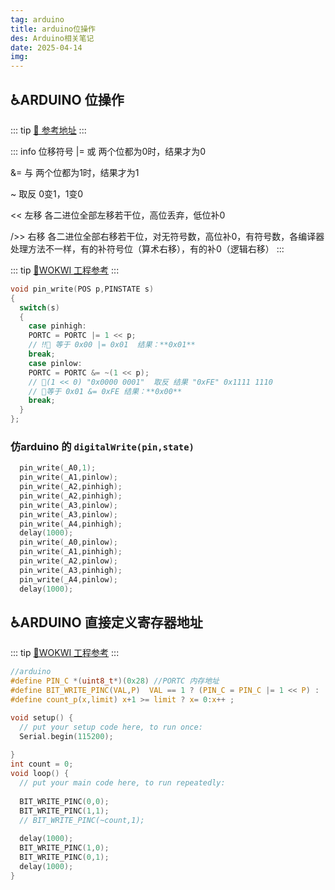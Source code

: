 ```yaml
---
tag: arduino
title: arduino位操作
des: Arduino相关笔记
date: 2025-04-14
img: 
---
```



## ♿ARDUINO 位操作 

::: tip
[🔗 参考地址](https://www.runoob.com/w3cnote/bit-operation.html)
:::

::: info 位移符号
  |= 或 
 两个位都为0时，结果才为0

  &= 与 
 两个位都为1时，结果才为1

  ~ 取反
  0变1，1变0

  << 左移
 各二进位全部左移若干位，高位丢弃，低位补0

  />> 右移
 各二进位全部右移若干位，对无符号数，高位补0，有符号数，各编译器处理方法不一样，有的补符号位（算术右移），有的补0（逻辑右移）
:::


::: tip
[🔗WOKWI 工程参考](https://wokwi.com/projects/369468647590385665)
:::
``` c
void pin_write(POS p,PINSTATE s)
{
  switch(s)
  {
    case pinhigh:
    PORTC = PORTC |= 1 << p; 
    // ‼️🧐 等于 0x00 |= 0x01  结果：**0x01** 
    break;
    case pinlow:
    PORTC = PORTC &= ~(1 << p); 
    // 🧬(1 << 0) "0x0000 0001"  取反 结果 "0xFE" 0x1111 1110 
    // 🔣等于 0x01 &= 0xFE 结果：**0x00**
    break;
  }
};
```
### 仿arduino 的 `digitalWrite(pin,state)`
``` c
  pin_write(_A0,1);
  pin_write(_A1,pinlow);
  pin_write(_A2,pinhigh);
  pin_write(_A2,pinhigh);
  pin_write(_A3,pinlow);
  pin_write(_A3,pinlow);
  pin_write(_A4,pinhigh);
  delay(1000);
  pin_write(_A0,pinlow);
  pin_write(_A1,pinhigh);
  pin_write(_A2,pinlow);
  pin_write(_A3,pinhigh);
  pin_write(_A4,pinlow);
  delay(1000);
```


## ♿ARDUINO 直接定义寄存器地址 

::: tip
[🔗WOKWI 工程参考](https://wokwi.com/projects/370102518374898689)
:::

```c 
//arduino
#define PIN_C *(uint8_t*)(0x28) //PORTC 内存地址
#define BIT_WRITE_PINC(VAL,P)  VAL == 1 ? (PIN_C = PIN_C |= 1 << P) : (PIN_C = PIN_C &= ~(1 << P))
#define count_p(x,limit) x+1 >= limit ? x= 0:x++ ;

void setup() {
  // put your setup code here, to run once:
  Serial.begin(115200);
  
}
int count = 0;
void loop() {
  // put your main code here, to run repeatedly:
  
  BIT_WRITE_PINC(0,0);
  BIT_WRITE_PINC(1,1);
  // BIT_WRITE_PINC(~count,1);
  
  delay(1000);
  BIT_WRITE_PINC(1,0);
  BIT_WRITE_PINC(0,1);
  delay(1000);
}
```